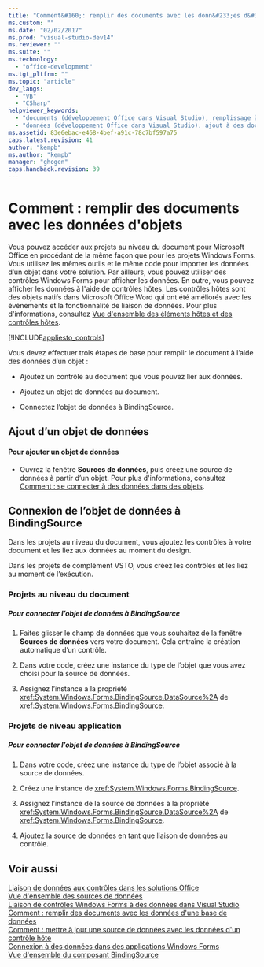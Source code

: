 ```yaml
---
title: "Comment&#160;: remplir des documents avec les donn&#233;es d&#39;objets | Microsoft Docs"
ms.custom: ""
ms.date: "02/02/2017"
ms.prod: "visual-studio-dev14"
ms.reviewer: ""
ms.suite: ""
ms.technology: 
  - "office-development"
ms.tgt_pltfrm: ""
ms.topic: "article"
dev_langs: 
  - "VB"
  - "CSharp"
helpviewer_keywords: 
  - "documents (développement Office dans Visual Studio), remplissage à l’aide de données"
  - "données (développement Office dans Visual Studio), ajout à des documents"
ms.assetid: 83e6ebac-e468-4bef-a91c-78c7bf597a75
caps.latest.revision: 41
author: "kempb"
ms.author: "kempb"
manager: "ghogen"
caps.handback.revision: 39
---
```

# Comment&#160;: remplir des documents avec les donn&#233;es d&#39;objets
  Vous pouvez accéder aux projets au niveau du document pour Microsoft Office en procédant de la même façon que pour les projets Windows Forms. Vous utilisez les mêmes outils et le même code pour importer les données d’un objet dans votre solution. Par ailleurs, vous pouvez utiliser des contrôles Windows Forms pour afficher les données. En outre, vous pouvez afficher les données à l'aide de contrôles hôtes. Les contrôles hôtes sont des objets natifs dans Microsoft Office Word qui ont été améliorés avec les événements et la fonctionnalité de liaison de données. Pour plus d'informations, consultez [Vue d'ensemble des éléments hôtes et des contrôles hôtes](../vsto/host-items-and-host-controls-overview.md).  
  
 [!INCLUDE[appliesto_controls](../vsto/includes/appliesto-controls-md.md)]  
  
 Vous devez effectuer trois étapes de base pour remplir le document à l’aide des données d’un objet :  
  
-   Ajoutez un contrôle au document que vous pouvez lier aux données.  
  
-   Ajoutez un objet de données au document.  
  
-   Connectez l’objet de données à BindingSource.  
  
## Ajout d’un objet de données  
  
#### Pour ajouter un objet de données  
  
-   Ouvrez la fenêtre **Sources de données**, puis créez une source de données à partir d’un objet. Pour plus d'informations, consultez [Comment : se connecter à des données dans des objets](../Topic/How%20to:%20Connect%20to%20Data%20in%20Objects.md).  
  
## Connexion de l’objet de données à BindingSource  
 Dans les projets au niveau du document, vous ajoutez les contrôles à votre document et les liez aux données au moment du design.  
  
 Dans les projets de complément VSTO, vous créez les contrôles et les liez au moment de l’exécution.  
  
### Projets au niveau du document  
  
##### Pour connecter l’objet de données à BindingSource  
  
1.  Faites glisser le champ de données que vous souhaitez de la fenêtre **Sources de données** vers votre document. Cela entraîne la création automatique d’un contrôle.  
  
2.  Dans votre code, créez une instance du type de l’objet que vous avez choisi pour la source de données.  
  
3.  Assignez l’instance à la propriété <xref:System.Windows.Forms.BindingSource.DataSource%2A> de <xref:System.Windows.Forms.BindingSource>.  
  
### Projets de niveau application  
  
##### Pour connecter l’objet de données à BindingSource  
  
1.  Dans votre code, créez une instance du type de l’objet associé à la source de données.  
  
2.  Créez une instance de <xref:System.Windows.Forms.BindingSource>.  
  
3.  Assignez l’instance de la source de données à la propriété <xref:System.Windows.Forms.BindingSource.DataSource%2A> de <xref:System.Windows.Forms.BindingSource>.  
  
4.  Ajoutez la source de données en tant que liaison de données au contrôle.  
  
## Voir aussi  
 [Liaison de données aux contrôles dans les solutions Office](../vsto/binding-data-to-controls-in-office-solutions.md)   
 [Vue d'ensemble des sources de données](../data-tools/add-new-data-sources.md)   
 [Liaison de contrôles Windows Forms à des données dans Visual Studio](../Topic/Binding%20Windows%20Forms%20controls%20to%20data%20in%20Visual%20Studio.md)   
 [Comment : remplir des documents avec les données d'une base de données](../vsto/how-to-populate-documents-with-data-from-a-database.md)   
 [Comment : mettre à jour une source de données avec les données d'un contrôle hôte](../vsto/how-to-update-a-data-source-with-data-from-a-host-control.md)   
 [Connexion à des données dans des applications Windows Forms](/visual-studio/data-tools/connecting-to-data-in-windows-forms-applications)   
 [Vue d'ensemble du composant BindingSource](../Topic/BindingSource%20Component%20Overview.md)  
  
  